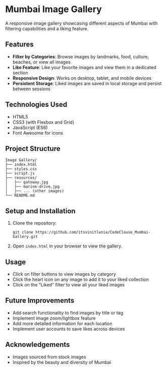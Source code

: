 # Mumbai Image Gallery

A responsive image gallery showcasing different aspects of Mumbai with filtering capabilities and a liking feature.

## Features

- **Filter by Categories**: Browse images by landmarks, food, culture, beaches, or view all images
- **Like Feature**: Like your favorite images and view them in a dedicated section
- **Responsive Design**: Works on desktop, tablet, and mobile devices
- **Persistent Storage**: Liked images are saved in local storage and persist between sessions

## Technologies Used

- HTML5
- CSS3 (with Flexbox and Grid)
- JavaScript (ES6)
- Font Awesome for icons

## Project Structure

```
Image Gallery/
├── index.html
├── styles.css
├── script.js
├── resources/
│   ├── gateway.jpg
│   ├── marine-drive.jpg
│   ├── ... (other images)  
└── README.md
```

## Setup and Installation

1. Clone the repository:
   ```
   git clone https://github.com/itsvinitlunia/CodeClause_Mumbai-Gallery.git
   ```

2. Open `index.html` in your browser to view the gallery.

## Usage

- Click on filter buttons to view images by category
- Click the heart icon on any image to add it to your liked collection
- Click on the "Liked" filter to view all your liked images

## Future Improvements

- Add search functionality to find images by title or tag
- Implement image zoom/lightbox feature
- Add more detailed information for each location
- Implement user accounts to save likes across devices


## Acknowledgements

- Images sourced from stock images
- Inspired by the beauty and diversity of Mumbai
